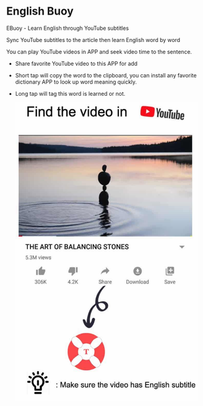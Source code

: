 # English Buoy

EBuoy - Learn English through YouTube subtitles

Sync YouTube subtitles to the article then learn English word by word

You can play YouTube videos in APP and seek video time to the sentence.

- Share favorite YouTube video to this APP for add
- Short tap will copy the word to the clipboard, you can install any favorite dictionary APP to look up word meaning quickly.
- Long tap will tag this word is learned or not.

  ![how_to_use](./assets/images/how_to_use.jpg)
